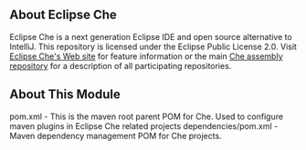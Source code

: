 ## About Eclipse Che
Eclipse Che is a next generation Eclipse IDE and open source alternative to IntelliJ. This repository is licensed under the Eclipse Public License 2.0. Visit [Eclipse Che's Web site](http://eclipse.org/che) for feature information or the main [Che assembly repository](http://github.com/eclipse/che) for a description of all participating repositories.

## About This Module
pom.xml - This is the maven root parent POM for Che. Used to configure maven plugins in Eclipse Che related projects
dependencies/pom.xml - Maven dependency management POM for Che projects.
